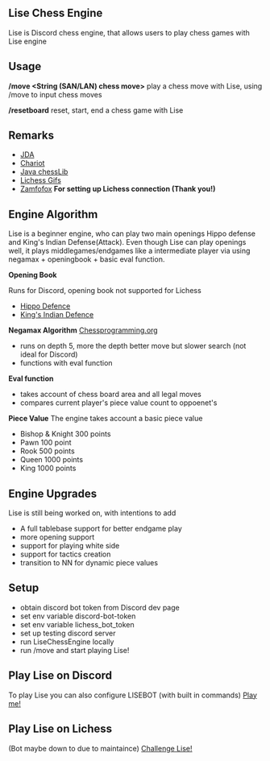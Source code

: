 ## Lise Chess Engine

Lise is Discord chess engine, that allows users to play
chess games with Lise engine

## Usage

**/move <String (SAN/LAN) chess move>**
play a chess move with Lise, using /move to input chess moves


**/resetboard**
reset, start, end a chess game with Lise

## Remarks
- [JDA](https://github.com/DV8FromTheWorld/JDA)
- [Chariot](https://github.com/tors42/chariot)
- [Java chessLib](https://github.com/bhlangonijr/chesslib) 
- [Lichess Gifs](https://github.com/lichess-org/lila-gif)
- [Zamfofox](https://github.com/zamfofex) **For setting up Lichess connection (Thank you!)** 

## Engine Algorithm

Lise is a beginner engine, who can play two main openings
Hippo defense and King's Indian Defense(Attack). Even though Lise can
play openings well, it plays middlegames/endgames like a intermediate 
player via using negamax + openingbook + basic eval function.

**Opening Book**

Runs for Discord, opening book not supported for Lichess

- [Hippo Defence](https://en.wikipedia.org/wiki/Hippopotamus_Defence)
- [King's Indian Defence](https://en.wikipedia.org/wiki/King%27s_Indian_Defence)

**Negamax Algorithm**
[Chessprogramming.org](https://www.chessprogramming.org/Negamax)

- runs on depth 5, more the depth better move but slower search (not ideal for Discord)
- functions with eval function 

**Eval function**

- takes account of chess board area and all legal moves
- compares current player's piece value count to oppoenet's


**Piece Value**
The engine takes account a basic piece value 

- Bishop & Knight 300 points
- Pawn 100 point
- Rook 500 points
- Queen 1000 points
- King 1000 points

## Engine Upgrades

Lise is still being worked on, with intentions to add

- A full tablebase support for better endgame play
- more opening support
- support for playing white side
- support for tactics creation
- transition to NN for dynamic piece values

## Setup

- obtain discord bot token from Discord dev page
- set env variable discord-bot-token
- set env variable lichess_bot_token
- set up testing discord server
- run LiseChessEngine locally 
- run /move and start playing Lise!


## Play Lise on Discord
 To play Lise you can also configure LISEBOT (with built in commands)
[Play me!](https://top.gg/bot/930544707300393021)


## Play Lise on Lichess
(Bot maybe down to due to maintaince)
[Challenge Lise!](https://lichess.org/@/LISEBOT)
